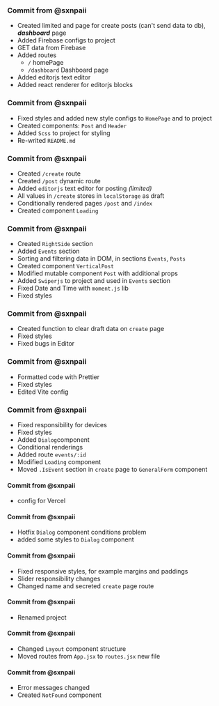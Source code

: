### Commit from @sxnpaii

- Created limited and page for create posts (can't send data to db), **_dashboard_** page
- Added Firebase configs to project
- GET data from Firebase
- Added routes
  - `/` homePage
  - `/dashboard` Dashboard page
- Added editorjs text editor
- Added react renderer for editorjs blocks

### Commit from @sxnpaii

- Fixed styles and added new style configs to `HomePage` and to project
- Created components: `Post` and `Header`
- Added `Scss` to project for styling
- Re-writed `README.md`

### Commit from @sxnpaii

- Created `/create` route
- Created `/post` dynamic route
- Added `editorjs` text editor for posting _(limited)_
- All values in `/create` stores in `localStorage` as draft
- Conditionally rendered pages `/post` and `/index`
- Created component `Loading`

### Commit from @sxnpaii

- Created `RightSide` section
- Added `Events` section
- Sorting and filtering data in DOM, in sections `Events`, `Posts`
- Created component `VerticalPost`
- Modified mutable component `Post` with additional props
- Added `Swiperjs` to project and used in `Events` section
- Fixed Date and Time with `moment.js` lib
- Fixed styles

### Commit from @sxnpaii

- Created function to clear draft data on `create` page
- Fixed styles
- Fixed bugs in Editor

### Commit from @sxnpaii

- Formatted code with Prettier
- Fixed styles
- Edited Vite config

### Commit from @sxnpaii

- Fixed responsibility for devices
- Fixed styles
- Added `Dialog`component
- Conditional renderings
- Added route `events/:id`
- Modified `Loading` component
- Moved `.IsEvent` section in `create` page to `GeneralForm` component

#### Commit from @sxnpaii

- config for Vercel

#### Commit from @sxnpaii

- Hotfix `Dialog` component conditions problem
- added some styles to `Dialog` component

#### Commit from @sxnpaii

- Fixed responsive styles, for example margins and paddings
- Slider responsibility changes
- Changed name and secreted `create` page route

#### Commit from @sxnpaii

- Renamed project

#### Commit from @sxnpaii

- Changed `Layout` component structure
- Moved routes from `App.jsx` to `routes.jsx` new file

#### Commit from @sxnpaii

- Error messages changed
- Created `NotFound` component
